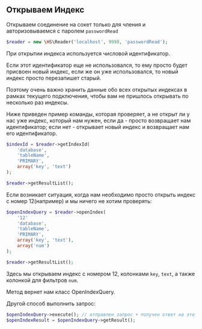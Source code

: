 Открываем Индекс
------------

Открываем соединение на сокет только для чления и авторизовываемся с паролем `passwordRead`
```php
$reader = new \HS\Reader('localhost', 9998, 'passwordRead');
```

При открытии индекса используется числовой идентификатор.

Если этот идентификатор еще не использовался, то ему просто будет присвоен
новый индекс, если же он уже использовался, то новый индекс просто перезапишет старый.

Поэтому очень важно хранить данные обо всех открытых индексах в рамках текущего подключения, чтобы вам не пришлось открывать по несколько раз индексы.

Ниже приведен пример команды, которая проверяет, а не открыт ли у нас уже индекс, который нам нужен, если да - просто возвращает нам идентификатор; если нет - открывает новый индекс и возвращает нам его идентификатор.

```php
$indexId = $reader->getIndexId(
    'database',
    'tableName',
    'PRIMARY',
    array('key', 'text')
);

$reader->getResultList();
```

Если возникает ситуация, когда нам необходимо просто открыть индекс c номер 12(например) и мы ничего не хотим проверять:

```php
$openIndexQuery = $reader->openIndex(
    '12'
    'database',
    'tableName',
    'PRIMARY',
    array('key', 'text'),
    array('num')
);

$reader->getResultList();
```

Здесь мы открываем индекс c номером 12, колонками `key`, `text`, а также колонкой для фильтров `num`.

Метод вернет нам класс OpenIndexQuery.

Другой способ выполнить запрос:
```php
$openIndexQuery->execute(); // отправлен запрос + получен ответ на этот запрос + все, что было в очереди на отправку
$openIndexResult = $openIndexQuery->getResult();
```